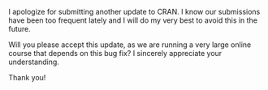 I apologize for submitting another update to CRAN. I know our submissions have been too frequent lately and I will do my very best to avoid this in the future.

Will you please accept this update, as we are running a very large online course that depends on this bug fix? I sincerely appreciate your understanding.

Thank you!

